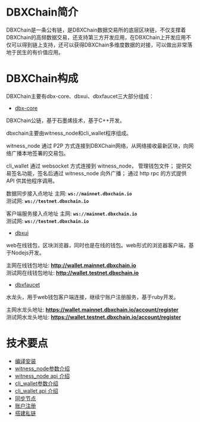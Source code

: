# DBXChain简介

DBXChain是一条公有链，是DBXChain数据交易所的底层区块链，不仅支撑着DBXChain的高频数据交易，还支持第三方开发应用，在DBXChain上开发应用不仅可以得到链上支持，还可以获得DBXChain多维度数据的对接，可以做出非常落地于民生的有价值应用。

# DBXChain构成

DBXChain主要有dbx-core、dbxui、dbxfaucet三大部分组成：

* [dbx-core](dbxchain_introduction.md)

DBXChain公链，基于石墨烯技术，基于C++开发。

dbxchain主要由witness_node和cli_wallet程序组成。

witness_node 通过 P2P 方式连接到DBXChain网络，从网络接收最新区块，向网络广播本地签署的交易包。

cli_wallet 通过 websocket 方式连接到 witness_node， 管理钱包文件； 提供交易签名功能，签名后通过 witness_node 向外广播； 通过 http rpc 的方式提供 API 供其他程序调用。

数据同步接入点地址
主网: <b>`ws://mainnet.dbxchain.io`</b><br>
测试网: <b>`ws://testnet.dbxchain.io`</b>

客户端服务接入点地址
主网: <b>`ws://mainnet.dbxchain.io`</b><br>
测试网: <b>`ws://testnet.dbxchain.io`</b>

* [dbxui](dbxui_introduction.md) 

web在线钱包，区块浏览器，同时也是在线的钱包。web形式的浏览器客户端，基于Nodejs开发。

主网在线钱包地址: <b> http://wallet.mainnet.dbxchain.io</b> <br>
测试网在线钱包地址: <b> http://wallet.testnet.dbxchain.io</b>


* [dbxfaucet](dbxfaucet_introduction.md) 

水龙头，用于web钱包客户端连接，继续宁账户注册服务，基于ruby开发。

主网水龙头地址: <b> https://wallet.mainnet.dbxchain.io/account/register</b> <br>
测试网水龙头地址: <b> https://wallet.testnet.dbxchain.io/account/register</b>


# 技术要点
* [编译安装](compile.md)
* [witness_node参数介绍](witness_node.md)
* [witness_node api 介绍](witness_node-api.md)
* [cli_wallet参数介绍](cli_wallet.md)
* [cli_wallet api 介绍](cli_wallet-api.md)
* [同步节点](sync.md)
* [账户注册](register.md)
* [搭建私链](private-chain.md)